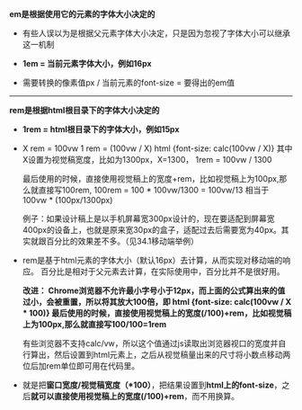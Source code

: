 **em是根据使用它的元素的字体大小决定的**
  * 有些人误以为是根据父元素字体大小决定，只是因为忽视了字体大小可以继承这一机制
  * **1em = 当前元素字体大小，例如16px**

  * 需要转换的像素值px / 当前元素的font-size = 要得出的em值

---

**rem是根据html根目录下的字体大小决定的**
  * **1rem = html根目录下的字体大小，例如15px**
  * X rem = 100vw
    1 rem = (100vw / X)
    html {font-size: calc(100vw / X)}
    其中X设置为视觉稿宽度，比如为1300px，X=1300，
    1rem = 100vw / 1300

    最后使用的时候，直接使用视觉稿上的宽度+rem，比如视觉稿上为100px,那么就直接写100rem,
    100rem = 100 * 100vw/1300 = 100vw/13
    相当于 100vw * (100px/1300px)

    例子：如果设计稿上是以手机屏幕宽300px设计的，现在要适配到屏幕宽400px的设备上，也就是原来宽30px的盒子，适配过去后需要宽为40px。其实就跟百分比的效果差不多。（见34.1移动端举例）

  * rem是基于html元素的字体大小（默认16px）去计算，从而实现对移动端的响应。
    百分比是相对于父元素去计算，在实际使用中，百分比并不是很好用。


    **改进：
    Chrome浏览器不允许最小字号小于12px，而上面的公式算出来的值过小，会被重置，所以将其放大100倍，即
    html {font-size: calc(100vw / X * 100)}
    最后使用的时候，直接使用视觉稿上的宽度(/100)+rem，比如视觉稿上为100px,那么就直接写100/100=1rem**

    有些浏览器不支持calc/vw，所以这个值通过js读取出浏览器视口的宽度并自行算出，然后设置到html元素上，之后从视觉稿量出来的尺寸将小数点移动两位后加rem单位即可用在代码里。

  * 就是把**窗口宽度/视觉稿宽度（*100）**，把结果设置到**html上的font-size**，之后**就可以直接使用视觉稿上的宽度(/100)+rem**，而不用换算。
